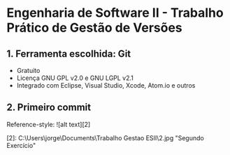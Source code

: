 # Engenharia de Software II - Trabalho Prático de Gestão de Versões

## 1. Ferramenta escolhida: Git

* Gratuito
* Licença GNU GPL v2.0 e GNU LGPL v2.1
* Integrado com Eclipse, Visual Studio, Xcode, Atom.io e outros

## 2. Primeiro commit
Reference-style: 
![alt text][2]

[2]: C:\Users\jorge\Documents\Trabalho Gestao ESII\2.jpg "Segundo Exercício"